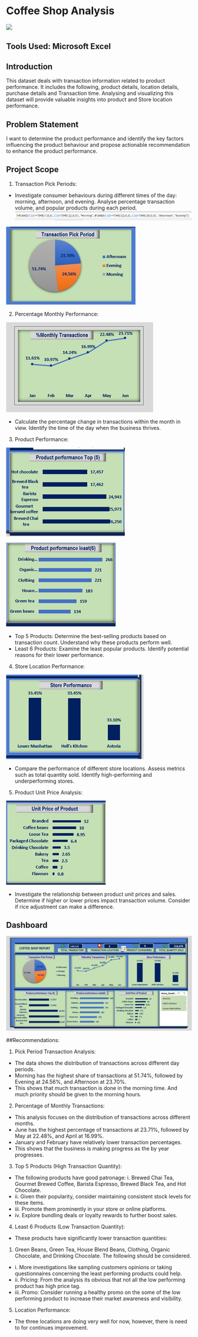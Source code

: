 # Coffee Shop Analysis





![](Coffee.png)





## Tools Used: Microsoft Excel

## Introduction  
This dataset deals with transaction information related to product performance. It includes the following, product details, location details, purchase details and Transaction time.  Analysing and visualizing this dataset will provide valuable insights into product and Store location performance. 

## Problem Statement
I want to determine the product performance and identify the key factors influencing the product behaviour and propose actionable recommendation to enhance the product performance.

## Project Scope
1. Transaction Pick Periods:
- Investigate consumer behaviours during different times of the day: morning, afternoon, and evening. Analyse percentage transaction volume, and popular products during each period.
![](Formular.png)

![](Pick_Period.png)


2. Percentage Monthly Performance:


![](Monthly.png)

-	Calculate the percentage change in transactions within the month in view. Identify the time of the day when the business thrives.
3.	Product Performance:


![](Top_5.png)


![](Least_6.png)

-	Top 5 Products: Determine the best-selling products based on transaction count. Understand why these products perform well.
-	Least 6 Products: Examine the least popular products. Identify potential reasons for their lower performance.

4.	Store Location Performance:


![](Location.png)

-	Compare the performance of different store locations. Assess metrics such as total quantity sold. Identify high-performing and underperforming stores.


5.	Product Unit Price Analysis:

   
![](Unit_Price.png)

-	Investigate the relationship between product unit prices and sales. Determine if higher or lower prices impact transaction volume. Consider if rice adjustment can make a difference.

## Dashboard
![](Dashboard.png)

##Recommendations:
1.	Pick Period Transaction Analysis:
-	The data shows the distribution of transactions across different day periods.
-	Morning has the highest share of transactions at 51.74%, followed by Evening at 24.56%, and Afternoon at 23.70%.
-	This shows that much transaction is done in the morning time. And much priority should be given to the morning hours.
  
2.	Percentage of Monthly Transactions:
-	This analysis focuses on the distribution of transactions across different months.
-	June has the highest percentage of transactions at 23.71%, followed by May at 22.48%, and April at 16.99%.
-	January and February have relatively lower transaction percentages.
-	This shows that the business is making progress as the by year progresses.
  
3.	Top 5 Products (High Transaction Quantity):
-	The following products have good patronage: 
 i.	Brewed Chai Tea, Gourmet Brewed Coffee, Barista Espresso, Brewed Black Tea, and Hot Chocolate.
- ii.	Given their popularity, consider maintaining consistent stock levels for these items.
- iii.	Promote them prominently in your store or online platforms.
- iv.	Explore bundling deals or loyalty rewards to further boost sales.

4.	Least 6 Products (Low Transaction Quantity):
-	These products have significantly lower transaction quantities: 
1.	Green Beans, Green Tea, House Blend Beans, Clothing, Organic Chocolate, and Drinking Chocolate. The following should be considered.
- i.	More investigations like sampling customers opinions or taking questionnaires concerning the least performing products could help. 
- ii.	Pricing: From the analysis its obvious that not all the low performing product has high price tag.
- iii.	Promo: Consider running a healthy promo on the some of the low performing product to increase their market awareness and visibility.

5.	Location Performance:
- The three locations are doing very well for now, however, there is need to for continues improvement.


